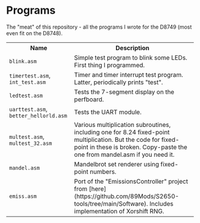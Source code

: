 # Programs

The "meat" of this repository - all the programs I wrote for the D8749 (most even fit on the D8748).

<table>
<tr>
<th>Name</th>
<th>Description</th>
</tr>
<tr>
<td><code>blink.asm</code></td>
<td>Simple test program to blink some LEDs. First thing I programmed.</td>
</tr>
<tr>
<td><code>timertest.asm</code>, <code>int_test.asm</code></td>
<td>Timer and timer interrupt test program. Latter, periodically prints "test".</td>
</tr>
<tr>
<td><code>ledtest.asm</code></td>
<td>Tests the 7-segment display on the perfboard.</td>
</tr>
<tr>
<td><code>uarttest.asm</code>, <code>better_hellorld.asm</code></td>
<td>Tests the UART module.</td>
</tr>
<tr>
<td><code>multest.asm</code>, <code>multest_32.asm</code></td>
<td>Various multiplication subroutines, including one for 8.24 fixed-point multiplication. But the code for fixed-point in these is broken. Copy-paste the one from mandel.asm if you need it.</td>
</tr>
<tr>
<td><code>mandel.asm</code></td>
<td>Mandelbrot set renderer using fixed-point numbers.</td>
</tr>
<tr>
<td><code>emiss.asm</code></td>
<td>Port of the "EmissionsController" project from [here](https://github.com/89Mods/S2650-tools/tree/main/Software). Includes implementation of Xorshift RNG.</td>
</tr>
</table>
